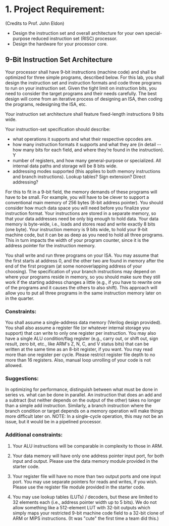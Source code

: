 
# 1. Project Requirement:

(Credits to Prof. John Eldon)

- Design the instruction set and overall architecture for your own special-purpose reduced instruction set (RISC) processor.
- Design the hardware for your processor core.

## 9-Bit Instruction Set Architecture

Your processor shall have 9-bit instructions (machine code) and shall be optimized for three simple programs, described below. For this lab, you shall design the instruction set and instruction formats and code three programs to run on your instruction set. Given the tight limit on instruction bits, you need to consider the target programs and their needs carefully. The best design will come from an iterative process of designing an ISA, then coding the programs, redesigning the ISA, etc.

Your instruction set architecture shall feature fixed-length instructions 9 bits wide. 

Your instruction-set specification should describe:

- what operations it supports and what their respective opcodes are.  
-	how many instruction formats it supports and what they are (in detail -- how many bits for each field, and where they’re found in the instruction). Y
-	number of registers, and how many general-purpose or specialized. All internal data paths and storage will be 8 bits wide.
-	addressing modes supported (this applies to both memory instructions and branch instructions).  Lookup tables? Sign extension? Direct addressing?  

For this to fit in a 9-bit field, the memory demands of these programs will have to be small. For example, you will have to be clever to support a conventional main memory of 256 bytes (8-bit address pointer). You should consider how much data space you will need before you finalize your instruction format. Your instructions are stored in a separate memory, so that your data addresses need be only big enough to hold data. Your data memory is byte-wide, i.e., loads and stores read and write exactly 8 bits (one byte). Your instruction memory is 9 bits wide, to hold your 9-bit machine code, but it can be as deep as you need to hold all three programs. This in turn impacts the width of your program counter, since it is the address pointer for the instruction memory.

You shall write and run three programs on your ISA. You may assume that the first starts at address 0, and the other two are found in memory after the end of the first program (at some nonoverlapping address of your choosing). The specification of your branch instructions may depend on where your programs reside in memory, so you should make sure they still work if the starting address changes a little (e.g., if you have to rewrite one of the programs and it causes the others to also shift). This approach will allow you to put all three programs in the same instruction memory later on in the quarter.

### Constraints: 
You shall assume a single-address data memory (Verilog design provided). You shall also assume a register file (or whatever internal storage you support) that can write to only one register per instruction. You may also have a single ALU condition/flag register (e.g., carry out, or shift out, sign result, zero bit, etc., like ARM's Z, N, C, and V status bits) that can be written at the same time as an 8-bit register, if you want. You may read more than one register per cycle. Please restrict register file depth to no more than 16 registers. Also, manual loop unrolling of your code is not allowed.

### Suggestions: 
In optimizing for performance, distinguish between what must be done in series vs. what can be done in parallel. An instruction that does an add and a subtract (but neither depends on the output of the other) takes no longer than a simple add instruction. Similarly, a branch instruction where the branch condition or target depends on a memory operation will make things more difficult later on. NOTE: In a single-cycle operation, this may not be an issue, but it would be in a pipelined processor.

 
### Additional constraints:

1) Your ALU instructions will be comparable in complexity to those in ARM.

2) Your data memory will have only one address pointer input port, for both input and output. Please use the data memory module provided in the starter code. 

3) Your register file will have no more than two output ports and one input port. You may use separate pointers for reads and writes, if you wish. Please use the register file module provided in the starter code.

4) You may use lookup tables (LUTs) / decoders, but these are limited to 32 elements each (i.e., address pointer width up to 5 bits). We do not allow something like a 512-element LUT with 32-bit outputs which simply maps your restricted 9-bit machine code field to a 32-bit clone of ARM or MIPS instructions. (It was "cute" the first time a team did this.)


